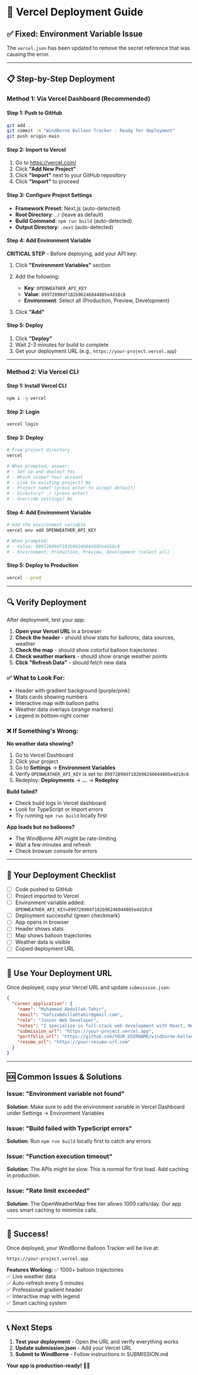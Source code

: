 # 🚀 Vercel Deployment Guide

## ✅ Fixed: Environment Variable Issue

The `vercel.json` has been updated to remove the secret reference that was causing the error.

---

## 📋 Step-by-Step Deployment

### Method 1: Via Vercel Dashboard (Recommended)

#### Step 1: Push to GitHub
```bash
git add .
git commit -m "WindBorne Balloon Tracker - Ready for deployment"
git push origin main
```

#### Step 2: Import to Vercel
1. Go to https://vercel.com/
2. Click **"Add New Project"**
3. Click **"Import"** next to your GitHub repository
4. Click **"Import"** to proceed

#### Step 3: Configure Project Settings
- **Framework Preset**: Next.js (auto-detected)
- **Root Directory**: `./` (leave as default)
- **Build Command**: `npm run build` (auto-detected)
- **Output Directory**: `.next` (auto-detected)

#### Step 4: Add Environment Variable
**CRITICAL STEP** - Before deploying, add your API key:

1. Click **"Environment Variables"** section
2. Add the following:
   - **Key**: `OPENWEATHER_API_KEY`
   - **Value**: `89972890df182b96246044805e4d18c8`
   - **Environment**: Select all (Production, Preview, Development)

3. Click **"Add"**

#### Step 5: Deploy
1. Click **"Deploy"**
2. Wait 2-3 minutes for build to complete
3. Get your deployment URL (e.g., `https://your-project.vercel.app`)

---

### Method 2: Via Vercel CLI

#### Step 1: Install Vercel CLI
```bash
npm i -g vercel
```

#### Step 2: Login
```bash
vercel login
```

#### Step 3: Deploy
```bash
# From project directory
vercel

# When prompted, answer:
# - Set up and deploy? Yes
# - Which scope? Your account
# - Link to existing project? No
# - Project name? (press enter to accept default)
# - Directory? ./ (press enter)
# - Override settings? No
```

#### Step 4: Add Environment Variable
```bash
# Add the environment variable
vercel env add OPENWEATHER_API_KEY

# When prompted:
# - Value: 89972890df182b96246044805e4d18c8
# - Environment: Production, Preview, Development (select all)
```

#### Step 5: Deploy to Production
```bash
vercel --prod
```

---

## 🔍 Verify Deployment

After deployment, test your app:

1. **Open your Vercel URL** in a browser
2. **Check the header** - should show stats for balloons, data sources, weather
3. **Check the map** - should show colorful balloon trajectories
4. **Check weather markers** - should show orange weather points
5. **Click "Refresh Data"** - should fetch new data

### ✅ What to Look For:
- Header with gradient background (purple/pink)
- Stats cards showing numbers
- Interactive map with balloon paths
- Weather data overlays (orange markers)
- Legend in bottom-right corner

### ❌ If Something's Wrong:

**No weather data showing?**
1. Go to Vercel Dashboard
2. Click your project
3. Go to **Settings** → **Environment Variables**
4. Verify `OPENWEATHER_API_KEY` is set to: `89972890df182b96246044805e4d18c8`
5. Redeploy: **Deployments** → **...** → **Redeploy**

**Build failed?**
- Check build logs in Vercel dashboard
- Look for TypeScript or import errors
- Try running `npm run build` locally first

**App loads but no balloons?**
- The WindBorne API might be rate-limiting
- Wait a few minutes and refresh
- Check browser console for errors

---

## 🎯 Your Deployment Checklist

- [ ] Code pushed to GitHub
- [ ] Project imported to Vercel
- [ ] Environment variable added: `OPENWEATHER_API_KEY=89972890df182b96246044805e4d18c8`
- [ ] Deployment successful (green checkmark)
- [ ] App opens in browser
- [ ] Header shows stats
- [ ] Map shows balloon trajectories
- [ ] Weather data is visible
- [ ] Copied deployment URL

---

## 📝 Use Your Deployment URL

Once deployed, copy your Vercel URL and update `submission.json`:

```json
{
  "career_application": {
    "name": "Muhammad Abdullah Tahir",
    "email": "hafizabdullahtahir@gmail.com",
    "role": "Junior Web Developer",
    "notes": "I specialize in full-stack web development with React, Next.js, and modern data visualization techniques. I thrive in collaborative environments and love solving complex technical challenges. I chose OpenWeatherMap data because weather conditions (especially wind patterns) directly influence balloon trajectories, creating a scientifically meaningful visualization that helps understand atmospheric dynamics and predict balloon movement.",
    "submission_url": "https://your-project.vercel.app",
    "portfolio_url": "https://github.com/YOUR_USERNAME/windborne-balloon-tracker",
    "resume_url": "https://your-resume-url.com"
  }
}
```

---

## 🆘 Common Issues & Solutions

### Issue: "Environment variable not found"
**Solution**: Make sure to add the environment variable in Vercel Dashboard under Settings → Environment Variables

### Issue: "Build failed with TypeScript errors"
**Solution**: Run `npm run build` locally first to catch any errors

### Issue: "Function execution timeout"
**Solution**: The APIs might be slow. This is normal for first load. Add caching in production.

### Issue: "Rate limit exceeded"
**Solution**: The OpenWeatherMap free tier allows 1000 calls/day. Our app uses smart caching to minimize calls.

---

## 🎉 Success!

Once deployed, your WindBorne Balloon Tracker will be live at:
```
https://your-project.vercel.app
```

**Features Working:**
✅ 1000+ balloon trajectories  
✅ Live weather data  
✅ Auto-refresh every 5 minutes  
✅ Professional gradient header  
✅ Interactive map with legend  
✅ Smart caching system  

---

## 📞 Next Steps

1. **Test your deployment** - Open the URL and verify everything works
2. **Update submission.json** - Add your Vercel URL
3. **Submit to WindBorne** - Follow instructions in SUBMISSION.md

**Your app is production-ready!** 🎈🚀

